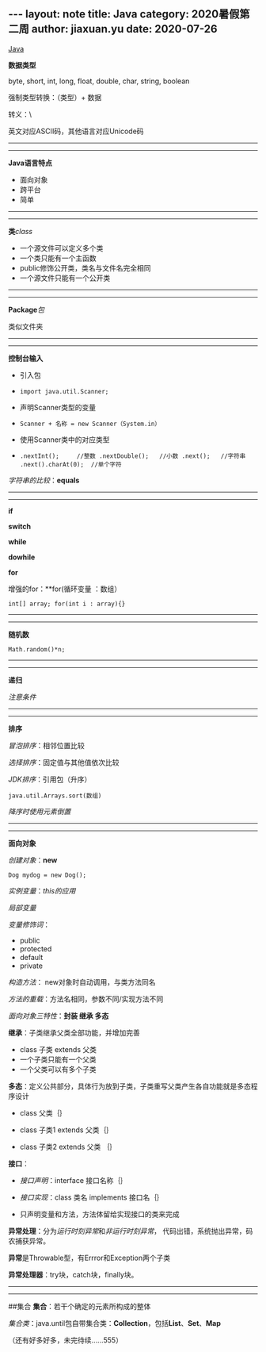 ﻿﻿---
layout: note
title: Java
category: 2020暑假第二周
author: jiaxuan.yu
date: 2020-07-26
---

[Java](https://www.liaoxuefeng.com/wiki/1252599548343744)

**数据类型**

byte, short, int, long, float, double, char, string, boolean

强制类型转换：（类型）+ 数据

转义：\

英文对应ASCII码，其他语言对应Unicode码
___
___
**Java语言特点**

* 面向对象
* 跨平台
* 简单
___
___
**类***class*

* 一个源文件可以定义多个类
* 一个类只能有一个主函数
* public修饰公开类，类名与文件名完全相同
* 一个源文件只能有一个公开类
___
___
**Package***包*

类似文件夹
___
___
**控制台输入**

* 引入包

 * `import java.util.Scanner;`
* 声明Scanner类型的变量
 
 * `Scanner + 名称 = new Scanner（System.in）`
* 使用Scanner类中的对应类型
 * `.nextInt();     //整数
      .nextDouble();   //小数
      .next();   //字符串
      .next().charAt(0);  //单个字符` 

*字符串的比较*：**equals**
___
___
**if**

**switch**

**while**

**dowhile**

**for**

增强的for：**for(循环变量 ：数组）

`int[] array;
 for(int i : array){}`
___
___
**随机数**

`Math.random()*n;`
___
___
**递归**

*注意条件*
___
___
**排序**

*冒泡排序*：相邻位置比较

*选择排序*：固定值与其他值依次比较

*JDK排序*：引用包（升序）

  `java.util.Arrays.sort(数组)`

  *降序时使用元素倒置*
___
___
**面向对象**

*创建对象*：**new**

  `Dog mydog = new Dog();`

*实例变量*：*this的应用*

*局部变量*

*变量修饰词*：

* public
* protected
* default
* private

*构造方法*： new对象时自动调用，与类方法同名

*方法的重载*：方法名相同，参数不同/实现方法不同

*面向对象三特性*：**封装 继承 多态**

**继承**：子类继承父类全部功能，并增加完善

* class 子类 extends 父类
* 一个子类只能有一个父类
* 一个父类可以有多个子类

**多态**：定义公共部分，具体行为放到子类，子类重写父类产生各自功能就是多态程序设计

* class 父类｛｝

* class 子类1 extends 父类｛｝

* class 子类2 extends 父类 ｛｝

**接口**：

* *接口声明*：interface  接口名称｛｝

* *接口实现*：class 类名 implements 接口名｛｝

* 只声明变量和方法，方法体留给实现接口的类来完成

**异常处理**：分为*运行时刻异常*和*非运行时刻异常*，
代码出错，系统抛出异常，码农捕获异常。

**异常**是Throwable型，有Errror和Exception两个子类

**异常处理器**：try块，catch块，finally块。
___
___
##集合
**集合**：若干个确定的元素所构成的整体

*集合类*：java.until包自带集合类：**Collection**，包括**List**、**Set**、**Map**

（还有好多好多，未完待续……555）
